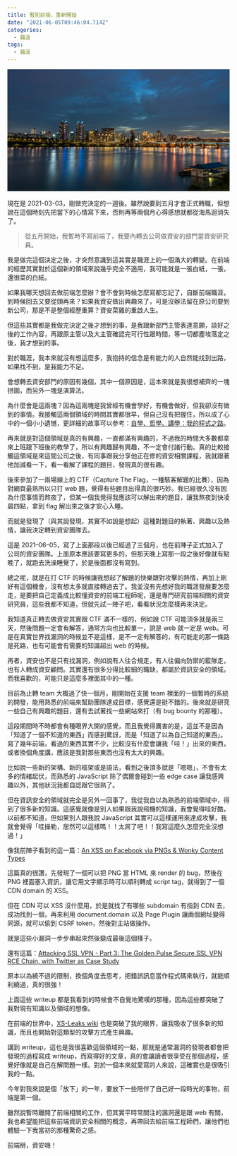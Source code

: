```yaml
---
title: 暫別前端，重新開始
date: "2021-06-05T09:46:04.714Z"
categories:
  - 職涯
tags:
  - 職涯
---
```


![](/img/byebye-front-end-hi-security-fda6be0cb7ce/0__qHHqO1gwybwHZq2V.jpg)

現在是 2021-03-03，剛做完決定的一週後。雖然說要到五月才會正式轉職，但想說在這個時刻先把當下的心情寫下來，否則再等兩個月心得感想就都從海馬迴消失了。

> 從五月開始，我暫時不寫前端了，我要內轉去公司做資安的部門當資安研究員。

我是做完這個決定之後，才突然意識到這其實是職涯上的一個滿大的轉變。在前端的經歷其實對於這個新的領域來說幾乎完全不適用，我可能就是一張白紙，一張，還很菜的白紙。

如果我哪天想回去做前端怎麼辦？會不會到時候怎麼寫都忘記了，自斷前端職涯，到時候回去又要從頭再來？如果我資安做出興趣來了，可是沒辦法留在原公司要到新公司，那是不是整個經歷重算？資安菜雞的重啟人生。

但這些其實都是我做完決定之後才想到的事，是我跟新部門主管表達意願，談好之後的工作內容，再跟原主管以及大主管確認完可行性跟時間，等一切都塵埃落定之後，我才想到的事。

對於職涯，我本來就沒有想這麼多，我抱持的信念是有能力的人自然能找到出路，如果找不到，是我能力不足。

會想轉去資安部門的原因有幾個，其中一個原因是，這本來就是我很想補齊的一塊拼圖，而另外一塊是演算法。

為什麼會是這兩塊？因為這兩塊是我曾經有機會學好，有機會做好，但我卻沒有做到的事情。我接觸這兩個領域的時間其實都很早，但自己沒有把握住，所以成了心中的一個小小遺憾，更詳細的故事可以參考：[自學、哲學、講學：我的程式之路](https://medium.com/hulis-blog/the-programming-journey-1-b9b19c0ef05b)。

再來就是對這個領域是真的有興趣，一直都滿有興趣的，不過我的時間大多數都拿來上班跟下班後的教學了，所以有興趣歸有興趣，不一定會付諸行動。真的比較接觸這領域是來這間公司之後，有同事跟我分享他正在修的資安相關課程，我就跟著他加減看一下，看一看解了課程的題目，發現真的很有趣。

後來參加了一兩場線上的 CTF（Capture The Flag，一種駭客解題的比賽），因為對網頁最熟所以只打 web 題，覺得有些題目出得真的很巧妙。我已經很久沒有因為什麼事情而熬夜了，但某一個我覺得我應該可以解出來的題目，讓我熬夜到快凌晨四點，拿到 flag 解出來之後才安心入睡。

而就是發現了（與其說發現，其實不如說是想起）這種對題目的執著、興趣以及熱情，讓我決定轉到資安團隊去。

這是 2021–06–05，寫了上面那段以後已經過了三個月，也在前陣子正式加入了公司的資安團隊。上面原本應該要寫更多的，但那天晚上寫那一段之後好像就有點晚了，就跑去洗澡睡覺了，於是後面都沒有寫到。

總之呢，就是在打 CTF 的時候讓我想起了解題的快樂跟對攻擊的熱情，再加上剛好有這個機會，沒有想太多就直接轉過去了。我並沒有先想好我的職涯發展要怎麼走，是要把自己定義成比較懂資安的前端工程師呢，還是專門研究前端相關的資安研究員，這些我都不知道，但就先試一陣子吧，看看狀況怎麼樣再來決定。

我知道真正轉去做資安其實跟 CTF 滿不一樣的，例如說 CTF 可能頂多就是兩三天，然後問題一定會有解答，通常方向也比較單一，說是 web 就一定是 web。可是在真實世界找漏洞的時候並不是這樣，是不一定有解答的，有可能走的那一條路是死路，也有可能會有需要的知識超出 web 的時候。

再者，資安也不是只有找漏洞，例如說有人往合規走，有人往偏向防禦的藍隊走，也有人轉成資安顧問。其實還有很多分得比較細的職缺，都屬於資訊安全的領域。而我喜歡的，可能只是這麼多裡面其中的一種。

目前為止轉 team 大概過了快一個月，剛開始在支援 team 裡面的一個暫時的系統的開發，能用熟悉的前端來幫助團隊達成目標，感覺還是挺不錯的。後來就是研究一些自己有興趣的題目，還有去試著找一些網站來打（有 bug bounty 的那種）。

這段期間時不時都會有種眼界大開的感覺，而且我覺得厲害的是，這並不是因為「知道了一個不知道的東西」而感到驚訝，而是「知道了以為自己知道的東西」。寫了幾年前端，看過的東西其實不少，比較沒有什麼會讓我「哇！」出來的東西，或者換個角度講，應該是我對那些東西也沒有太大的興趣。

比如說一些新的架構、新的框架或是語法，看到之後頂多就是「嗯嗯」，不會有太多的情緒起伏，而熟悉的 JavaScript 除了偶爾會碰到一些 edge case 讓我感興趣以外，其他狀況我都自認跟它很熟了。

但在資訊安全的領域就完全是另外一回事了，我從我自以為熟悉的前端領域中，得到了很多新的知識。這感覺就像是別人如果跟我說飛機的知識，我會覺得哇好酷，以前都不知道，但如果別人跟我說 JavaScript 其實可以這樣運用來達成攻擊，我就會覺得「哇操勒，居然可以這樣嗎！！太屌了吧！！我寫這麼久怎麼完全沒想過！」

像我前陣子看到的這一篇：[An XSS on Facebook via PNGs & Wonky Content Types](https://whitton.io/articles/xss-on-facebook-via-png-content-types)

這篇真的很讚，先發現了一個可以把 PNG 當 HTML 來 render 的 bug，然後在 PNG 裡面塞入資訊，讓它用文字顯示時可以順利轉成 script tag，就得到了一個 CDN domain 的 XSS。

但在 CDN 可以 XSS 沒什麼用，於是就找了有哪些 subdomain 有指到 CDN 去，成功找到一個，再來利用 document.domain 以及 Page Plugin 讓兩個網址變得同源，就可以偷到 CSRF token，然後對主站做操作。

就是這些小漏洞一步步串起來然後變成最後這個樣子。

還有這篇：[Attacking SSL VPN - Part 3: The Golden Pulse Secure SSL VPN RCE Chain, with Twitter as Case Study](https://devco.re/blog/2019/09/02/attacking-ssl-vpn-part-3-the-golden-Pulse-Secure-ssl-vpn-rce-chain-with-Twitter-as-case-study/)

原本以為繞不過的限制，換個角度去思考，把錯誤訊息當作程式碼來執行，就能順利繞過，真的很強！

上面這些 writeup 都是我看到的時候會不自覺地驚嘆的那種，因為這些都突破了我對現有知識以及領域的想像。

在前端的世界中，[XS-Leaks wiki](https://xsleaks.com/) 也是突破了我的眼界，讓我吸收了很多新的知識，而且也開始對這類型的攻擊方式產生興趣。

講到 writeup，這也是我很喜歡這個領域的一點，那就是通常漏洞的發現者都會把發現的過程寫成 writeup，而寫得好的文章，真的會讓讀者很享受在那個過程，感覺好像就是自己在解問題一樣。對於一個本來就愛寫的人來說，這確實也是很吸引我的一點。

今年對我來說是個「放下」的一年，要放下一些陪伴了自己好一段時光的事物，前端是第一個。

雖然說暫時離開了前端相關的工作，但其實平時常關注的漏洞還是跟 web 有關，我也希望能把這些前端資訊安全相關的概念，再帶回去給前端工程師們，讓他們也體驗一下我當初的那種驚奇之感。

前端掰，資安嗨！
